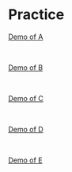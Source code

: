 # Practice

[Demo of A](https://Nihal-Priyadarshi.github.io/Practice/A/)

<br>

[Demo of B](https://Nihal-Priyadarshi.github.io/Practice/B/)


<br>

[Demo of C](https://Nihal-Priyadarshi.github.io/Practice/C/)



<br>

[Demo of D](https://Nihal-Priyadarshi.github.io/Practice/D/)



<br>

[Demo of E](https://Nihal-Priyadarshi.github.io/Practice/E/)

